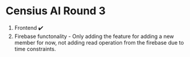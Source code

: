 # Censius AI Round 3

1. Frontend ✔️
2. Firebase functonality - Only adding the feature for adding a new member for now, not adding read operation from the firebase due to time constraints.
